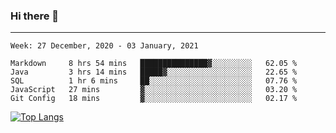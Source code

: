 ### Hi there 👋
---
<!--START_SECTION:waka-->
```text
Week: 27 December, 2020 - 03 January, 2021

Markdown     8 hrs 54 mins   ███████████████▓░░░░░░░░░   62.05 % 
Java         3 hrs 14 mins   █████▓░░░░░░░░░░░░░░░░░░░   22.65 % 
SQL          1 hr 6 mins     ██░░░░░░░░░░░░░░░░░░░░░░░   07.76 % 
JavaScript   27 mins         ▓░░░░░░░░░░░░░░░░░░░░░░░░   03.20 % 
Git Config   18 mins         ▓░░░░░░░░░░░░░░░░░░░░░░░░   02.17 % 
```
<!--END_SECTION:waka-->

[![Top Langs](https://github-readme-stats.vercel.app/api/top-langs/?username=HyunAh-iia&layout=compact)](https://github.com/anuraghazra/github-readme-stats)
<!--
**HyunAh-iia/HyunAh-iia** is a ✨ _special_ ✨ repository because its `README.md` (this file) appears on your GitHub profile.

Here are some ideas to get you started:

- 🔭 I’m currently working on ...
- 🌱 I’m currently learning ...
- 👯 I’m looking to collaborate on ...
- 🤔 I’m looking for help with ...
- 💬 Ask me about ...
- 📫 How to reach me: ...
- 😄 Pronouns: ...
- ⚡ Fun fact: ...
-->
